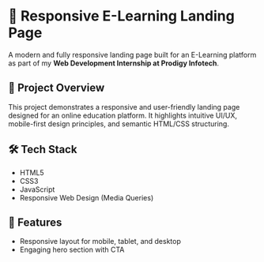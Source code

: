# 📘 Responsive E-Learning Landing Page

A modern and fully responsive landing page built for an E-Learning platform as part of my **Web Development Internship at Prodigy Infotech**.

## 🚀 Project Overview

This project demonstrates a responsive and user-friendly landing page designed for an online education platform. It highlights intuitive UI/UX, mobile-first design principles, and semantic HTML/CSS structuring.

## 🛠️ Tech Stack

- HTML5  
- CSS3  
- JavaScript  
- Responsive Web Design (Media Queries)

## 🎯 Features

- Responsive layout for mobile, tablet, and desktop  
- Engaging hero section with CTA   
